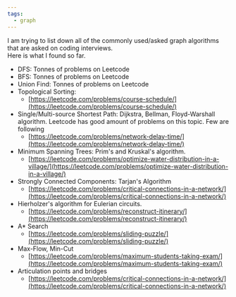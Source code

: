 ```yaml
---
tags:
  - graph
---
```


I am trying to list down all of the commonly used/asked graph algorithms that are asked on coding interviews.  
Here is what I found so far.

- DFS: Tonnes of problems on Leetcode
- BFS: Tonnes of problems on Leetcode
- Union Find: Tonnes of problems on Leetcode
- Topological Sorting:
    - [https://leetcode.com/problems/course-schedule/](https://leetcode.com/problems/course-schedule/)
- Single/Multi-source Shortest Path: Dijkstra, Bellman, Floyd-Warshall algorithm. Leetcode has good amount of problems on this topic. Few are following
    - [https://leetcode.com/problems/network-delay-time/](https://leetcode.com/problems/network-delay-time/)
- Minimum Spanning Trees: Prim's and Kruskal's algorithm.
    - [https://leetcode.com/problems/optimize-water-distribution-in-a-village/](https://leetcode.com/problems/optimize-water-distribution-in-a-village/)
- Strongly Connected Components: Tarjan's Algorithm
    - [https://leetcode.com/problems/critical-connections-in-a-network/](https://leetcode.com/problems/critical-connections-in-a-network/)
- Hierholzer's algorithm for Eulerian circuits.
    - [https://leetcode.com/problems/reconstruct-itinerary/](https://leetcode.com/problems/reconstruct-itinerary/)
- A* Search
    - [https://leetcode.com/problems/sliding-puzzle/](https://leetcode.com/problems/sliding-puzzle/)
- Max-Flow, Min-Cut
    - [https://leetcode.com/problems/maximum-students-taking-exam/](https://leetcode.com/problems/maximum-students-taking-exam/)
- Articulation points and bridges
    - [https://leetcode.com/problems/critical-connections-in-a-network/](https://leetcode.com/problems/critical-connections-in-a-network/)
